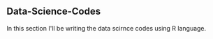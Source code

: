## Data-Science-Codes ##  
In this section I'll be writing the data scirnce codes using R language. 
   
 
